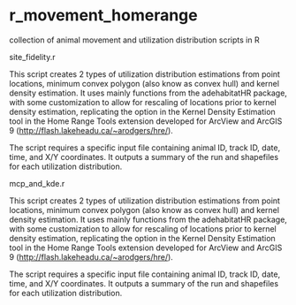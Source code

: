 # r_movement_homerange
collection of animal movement and utilization distribution scripts in R

site_fidelity.r

This script creates 2 types of utilization distribution estimations from point locations, minimum convex polygon (also know as convex hull) and kernel density estimation. It uses mainly functions from the adehabitatHR package, with some customization to allow for rescaling of locations prior to kernel density estimation, replicating the option in the Kernel Density Estimation tool in the Home Range Tools extension developed for ArcView and ArcGIS 9 (http://flash.lakeheadu.ca/~arodgers/hre/).

The script requires a specific input file containing animal ID, track ID, date, time, and X/Y coordinates. It outputs a summary of the run and shapefiles for each utilization distribution.



mcp_and_kde.r

This script creates 2 types of utilization distribution estimations from point locations, minimum convex polygon (also know as convex hull) and kernel density estimation. It uses mainly functions from the adehabitatHR package, with some customization to allow for rescaling of locations prior to kernel density estimation, replicating the option in the Kernel Density Estimation tool in the Home Range Tools extension developed for ArcView and ArcGIS 9 (http://flash.lakeheadu.ca/~arodgers/hre/).

The script requires a specific input file containing animal ID, track ID, date, time, and X/Y coordinates. It outputs a summary of the run and shapefiles for each utilization distribution.

